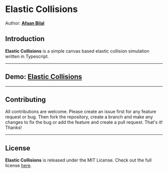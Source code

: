 Elastic Collisions
==================

Author: **[Afaan Bilal](https://afaan.dev)**

## Introduction
**Elastic Collisions** is a simple canvas based elastic collision simulation written in Typescript.

---

## Demo: **[Elastic Collisions](https://afaan.dev/elastic-collisions)**

---

## Contributing
All contributions are welcome. Please create an issue first for any feature request
or bug. Then fork the repository, create a branch and make any changes to fix the bug
or add the feature and create a pull request. That's it!
Thanks!

---

## License
**Elastic Collisions** is released under the MIT License.
Check out the full license [here](LICENSE).
